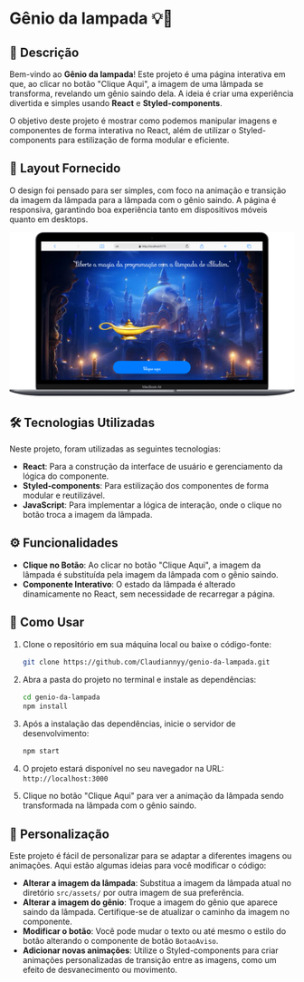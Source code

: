 # Gênio da lampada 💡🧞

## 📜 Descrição

Bem-vindo ao **Gênio da lampada**! Este projeto é uma página interativa em que, ao clicar no botão "Clique Aqui", a imagem de uma lâmpada se transforma, revelando um gênio saindo dela. A ideia é criar uma experiência divertida e simples usando **React** e **Styled-components**.

O objetivo deste projeto é mostrar como podemos manipular imagens e componentes de forma interativa no React, além de utilizar o Styled-components para estilização de forma modular e eficiente.

## 🎨 Layout Fornecido

O design foi pensado para ser simples, com foco na animação e transição da imagem da lâmpada para a lâmpada com o gênio saindo. A página é responsiva, garantindo boa experiência tanto em dispositivos móveis quanto em desktops.

![Imagem do layout](./src/assets/layout.png)

## 🛠️ Tecnologias Utilizadas

Neste projeto, foram utilizadas as seguintes tecnologias:

- **React**: Para a construção da interface de usuário e gerenciamento da lógica do componente.
- **Styled-components**: Para estilização dos componentes de forma modular e reutilizável.
- **JavaScript**: Para implementar a lógica de interação, onde o clique no botão troca a imagem da lâmpada.

## ⚙️ Funcionalidades

- **Clique no Botão**: Ao clicar no botão "Clique Aqui", a imagem da lâmpada é substituída pela imagem da lâmpada com o gênio saindo.
- **Componente Interativo**: O estado da lâmpada é alterado dinamicamente no React, sem necessidade de recarregar a página.

## 📱 Como Usar

1. Clone o repositório em sua máquina local ou baixe o código-fonte:

   ```bash
   git clone https://github.com/Claudiannyy/genio-da-lampada.git
   ```

2. Abra a pasta do projeto no terminal e instale as dependências:

   ```bash
   cd genio-da-lampada
   npm install
   ```

3. Após a instalação das dependências, inicie o servidor de desenvolvimento:

   ```bash
   npm start
   ```

4. O projeto estará disponível no seu navegador na URL: `http://localhost:3000`

5. Clique no botão "Clique Aqui" para ver a animação da lâmpada sendo transformada na lâmpada com o gênio saindo.

## 🔧 Personalização

Este projeto é fácil de personalizar para se adaptar a diferentes imagens ou animações. Aqui estão algumas ideias para você modificar o código:

- **Alterar a imagem da lâmpada**: Substitua a imagem da lâmpada atual no diretório `src/assets/` por outra imagem de sua preferência.
- **Alterar a imagem do gênio**: Troque a imagem do gênio que aparece saindo da lâmpada. Certifique-se de atualizar o caminho da imagem no componente.
- **Modificar o botão**: Você pode mudar o texto ou até mesmo o estilo do botão alterando o componente de botão `BotaoAviso`.
- **Adicionar novas animações**: Utilize o Styled-components para criar animações personalizadas de transição entre as imagens, como um efeito de desvanecimento ou movimento.
